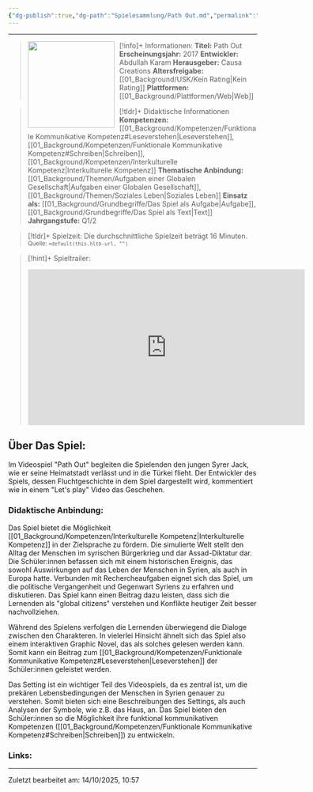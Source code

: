 ```yaml
---
{"dg-publish":true,"dg-path":"Spielesammlung/Path Out.md","permalink":"/spielesammlung/path-out/","noteIcon":"2"}
---
```


---
>[!info]+ Informationen:
><img src="https://www.stiftung-digitale-spielekultur.de/app/uploads/2022/06/Path_Out.png" style="float:left;height:175px;padding-right:10px">**Titel:** Path Out
>**Erscheinungsjahr:** 2017
>**Entwickler:** Abdullah Karam
>**Herausgeber:** Causa Creations
>**Altersfreigabe:** [[01_Background/USK/Kein Rating\|Kein Rating]]
>**Plattformen:** [[01_Background/Plattformen/Web\|Web]]

>[!tldr]+ Didaktische Informationen
>**Kompetenzen:** [[01_Background/Kompetenzen/Funktionale Kommunikative Kompetenz#Leseverstehen\|Leseverstehen]],[[01_Background/Kompetenzen/Funktionale Kommunikative Kompetenz#Schreiben\|Schreiben]],[[01_Background/Kompetenzen/Interkulturelle Kompetenz\|Interkulturelle Kompetenz]]
>**Thematische Anbindung:** [[01_Background/Themen/Aufgaben einer Globalen Gesellschaft\|Aufgaben einer Globalen Gesellschaft]],[[01_Background/Themen/Soziales Leben\|Soziales Leben]]
>**Einsatz als:** [[01_Background/Grundbegriffe/Das Spiel als Aufgabe\|Aufgabe]],[[01_Background/Grundbegriffe/Das Spiel als Text\|Text]]
>**Jahrgangstufe:** Q1/2

>[!tldr]+ Spielzeit: 
>Die durchschnittliche Spielzeit beträgt 16 Minuten.  
><sub>Quelle: `=default(this.hltb-url, "")`</sub>

>[!hint]+ Spieltrailer:
><iframe width="560" height="315" src="https://www.youtube.com/embed/Jdm98Ugn8ok?si=0LQYTeegJF16bNC4" title="YouTube video player" frameborder="0" allow="accelerometer; autoplay; clipboard-write; encrypted-media; gyroscope; picture-in-picture; web-share" referrerpolicy="strict-origin-when-cross-origin" allowfullscreen></iframe>


## Über Das Spiel:
Im Videospiel "Path Out" begleiten die Spielenden den jungen Syrer Jack, wie er  seine Heimatstadt verlässt und in die Türkei flieht. Der Entwickler des Spiels, dessen Fluchtgeschichte in dem Spiel dargestellt wird, kommentiert wie in einem "Let's play" Video das Geschehen. 
### Didaktische Anbindung:

Das Spiel bietet die Möglichkeit [[01_Background/Kompetenzen/Interkulturelle Kompetenz\|Interkulturelle Kompetenz]] in der Zielsprache zu fördern. Die simulierte Welt stellt den Alltag der Menschen im syrischen Bürgerkrieg und dar Assad-Diktatur dar. Die Schüler:innen befassen sich mit einem historischen Ereignis, das sowohl Auswirkungen auf das Leben der Menschen in Syrien, als auch in Europa hatte. Verbunden mit Rechercheaufgaben eignet sich das Spiel, um die politische Vergangenheit und Gegenwart Syriens zu erfahren und diskutieren. Das Spiel kann einen Beitrag dazu leisten, dass sich die Lernenden als "global citizens" verstehen und Konflikte heutiger Zeit besser nachvollziehen.

Während des Spielens verfolgen die Lernenden überwiegend die Dialoge zwischen den Charakteren. In vielerlei Hinsicht ähnelt sich das Spiel also einem interaktiven Graphic Novel, das als solches gelesen werden kann. Somit kann ein Beitrag zum [[01_Background/Kompetenzen/Funktionale Kommunikative Kompetenz#Leseverstehen\|Leseverstehen]] der Schüler:innen geleistet werden. 

Das Setting ist ein wichtiger Teil des Videospiels, da es zentral ist, um die prekären Lebensbedingungen der Menschen in Syrien genauer zu verstehen. Somit bieten sich eine Beschreibungen des Settings, als auch Analysen der Symbole, wie z.B. das Haus, an. Das Spiel bieten den Schüler:innen so die Möglichkeit ihre funktional kommunikativen Kompetenzen ([[01_Background/Kompetenzen/Funktionale Kommunikative Kompetenz#Schreiben\|Schreiben]]) zu entwickeln.
### Links:


---
Zuletzt bearbeitet am: 14/10/2025, 10:57